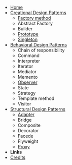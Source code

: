 <!-- markdownlint-disable-next-line first-line-heading -->

- [Home](/)
- [Creational Design Patterns](/creationalPatterns/creationalPatterns.md)
  - [Factory method](/creationalPatterns/factoryMethod.md)
  - Abstract Factory
  - Builder
  - [Prototype](/creationalPatterns/prototype.md)
  - [Singleton](/creationalPatterns/singleton.md)
- [Behavioral Design Patterns](/behavioralPatterns/behavioralPatterns.md)
  - Chain of responsibility
  - Command
  - Interpreter
  - Iterator
  - Mediator
  - Memento
  - [Observer](/behavioralPatterns/observer.md)
  - State
  - Strategy
  - Template method
  - Visitor
- [Structural Design Patterns](/structuralPatterns/structuralPatterns.md)
  - [Adapter](/structuralPatterns/adapter.md)
  - Bridge
  - Composite
  - Decorator
  - Facede
  - Flyweight
  - [Proxy](/structuralPatterns/proxy.md)
- **Links**
- [Credits](https://github.com/jeresoftx)
